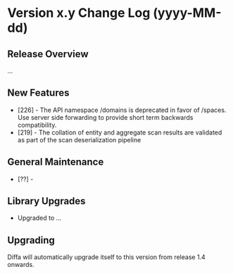 # Version x.y Change Log (yyyy-MM-dd)

## Release Overview

...

## New Features

* [226] - The API namespace /domains is deprecated in favor of /spaces. Use server side forwarding to provide short term backwards compatibility.
* [219] - The collation of entity and aggregate scan results are validated as part of the scan deserialization pipeline

## General Maintenance

* [??] -

## Library Upgrades

* Upgraded to ...

## Upgrading

Diffa will automatically upgrade itself to this version from release 1.4 onwards.